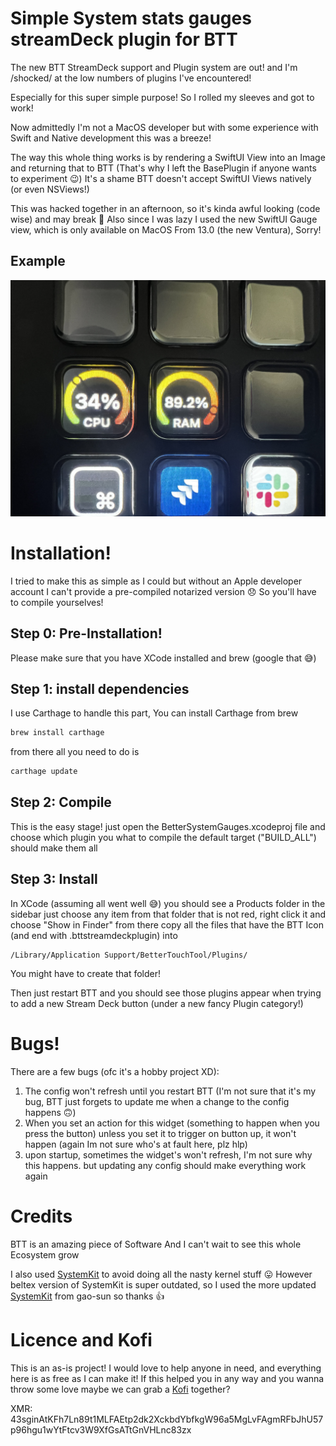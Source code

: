 #  Simple System stats gauges streamDeck plugin for BTT
The new BTT StreamDeck support and Plugin system are out! 
and I'm /shocked/ at the low numbers of plugins I've encountered!

Especially for this super simple purpose!
So I rolled my sleeves and got to work!

Now admittedly I'm not a MacOS developer but with some experience with Swift and Native development this was a breeze!

The way this whole thing works is by rendering a SwiftUI View into an Image and returning that to BTT (That's why I left the BasePlugin if anyone wants to experiment 😉)
It's a shame BTT doesn't accept SwiftUI Views natively (or even NSViews!) 

This was hacked together in an afternoon, so it's kinda awful looking (code wise) and may break 🤷‍
Also since I was lazy I used the new SwiftUI Gauge view, which is only available on MacOS From 13.0 (the new Ventura), Sorry!

## Example
![How it looks!](/README-IMAGES/example1.jpg?raw=true "How it looks!")

# Installation!
I tried to make this as simple as I could but without an Apple developer account I can't provide a pre-compiled notarized version 😞
So you'll have to compile yourselves!

## Step 0: Pre-Installation!
Please make sure that you have XCode installed and brew (google that 😅)

## Step 1: install dependencies
I use Carthage to handle this part,
You can install Carthage from brew
```bash
brew install carthage
```

from there all you need to do is
```bash
carthage update
```

## Step 2: Compile
This is the easy stage! just open the BetterSystemGauges.xcodeproj file and choose which plugin you what to compile
the default target ("BUILD_ALL") should make them all

## Step 3: Install
In XCode (assuming all went well 😅) you should see a Products folder in the sidebar
just choose any item from that folder that is not red, right click it and choose "Show in Finder"
from there copy all the files that have the BTT Icon (and end with .bttstreamdeckplugin) into 
```
/Library/Application Support/BetterTouchTool/Plugins/
```
You might have to create that folder!

Then just restart BTT and you should see those plugins appear when trying to add a new Stream Deck button (under a new fancy Plugin category!)

# Bugs!
There are a few bugs (ofc it's a hobby project XD):
1. The config won't refresh until you restart BTT (I'm not sure that it's my bug, BTT just forgets to update me when a change to the config happens 🙃)
2. When you set an action for this widget (something to happen when you press the button) unless you set it to trigger on button up, it won't happen (again Im not sure who's at fault here, plz hlp)
3. upon startup, sometimes the widget's won't refresh, I'm not sure why this happens. but updating any config should make everything work again

# Credits

BTT is an amazing piece of Software And I can't wait to see this whole Ecosystem grow

I also used [SystemKit](https://github.com/beltex/SystemKit) to avoid doing all the nasty kernel stuff 😛
However beltex version of SystemKit is super outdated, so I used the more updated [SystemKit](https://github.com/gao-sun/SystemKit) from gao-sun so thanks 👍

# Licence and Kofi
This is an as-is project! I would love to help anyone in need, and everything here is as free as I can make it! 
If this helped you in any way and you wanna throw some love maybe we can grab a [Kofi](Ko-fi.com/tht77) together?

XMR: 43sginAtKFh7Ln89t1MLFAEtp2dk2XckbdYbfkgW96a5MgLvFAgmRFbJhU57p96hgu1wYtFtcv3W9XfGsATtGnVHLnc83zx
